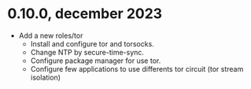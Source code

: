 # 0.10.0, december 2023
- Add a new roles/tor
  - Install and configure tor and torsocks.
  - Change NTP by secure-time-sync.
  - Configure package manager for use tor.
  - Configure few applications to use differents tor circuit (tor stream isolation)


